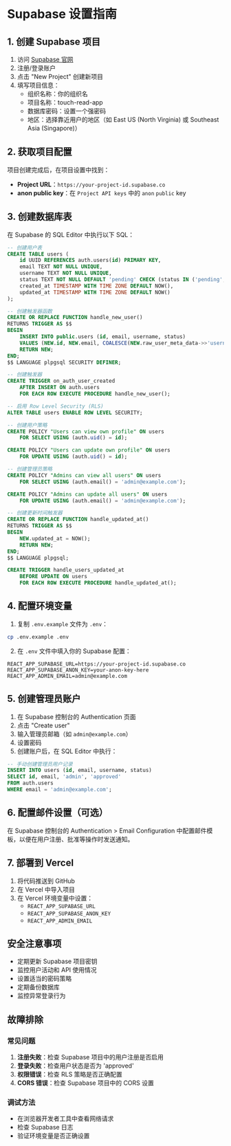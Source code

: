 # Supabase 设置指南

## 1. 创建 Supabase 项目

1. 访问 [Supabase 官网](https://supabase.com)
2. 注册/登录账户
3. 点击 "New Project" 创建新项目
4. 填写项目信息：
   - 组织名称：你的组织名
   - 项目名称：touch-read-app
   - 数据库密码：设置一个强密码
   - 地区：选择靠近用户的地区（如 East US (North Virginia) 或 Southeast Asia (Singapore)）

## 2. 获取项目配置

项目创建完成后，在项目设置中找到：
- **Project URL**：`https://your-project-id.supabase.co`
- **anon public key**：在 `Project API keys` 中的 `anon` `public` key

## 3. 创建数据库表

在 Supabase 的 SQL Editor 中执行以下 SQL：

```sql
-- 创建用户表
CREATE TABLE users (
    id UUID REFERENCES auth.users(id) PRIMARY KEY,
    email TEXT NOT NULL UNIQUE,
    username TEXT NOT NULL UNIQUE,
    status TEXT NOT NULL DEFAULT 'pending' CHECK (status IN ('pending', 'approved', 'rejected')),
    created_at TIMESTAMP WITH TIME ZONE DEFAULT NOW(),
    updated_at TIMESTAMP WITH TIME ZONE DEFAULT NOW()
);

-- 创建触发器函数
CREATE OR REPLACE FUNCTION handle_new_user()
RETURNS TRIGGER AS $$
BEGIN
    INSERT INTO public.users (id, email, username, status)
    VALUES (NEW.id, NEW.email, COALESCE(NEW.raw_user_meta_data->>'username', 'unknown'), 'pending');
    RETURN NEW;
END;
$$ LANGUAGE plpgsql SECURITY DEFINER;

-- 创建触发器
CREATE TRIGGER on_auth_user_created
    AFTER INSERT ON auth.users
    FOR EACH ROW EXECUTE PROCEDURE handle_new_user();

-- 启用 Row Level Security (RLS)
ALTER TABLE users ENABLE ROW LEVEL SECURITY;

-- 创建用户策略
CREATE POLICY "Users can view own profile" ON users
    FOR SELECT USING (auth.uid() = id);

CREATE POLICY "Users can update own profile" ON users
    FOR UPDATE USING (auth.uid() = id);

-- 创建管理员策略
CREATE POLICY "Admins can view all users" ON users
    FOR SELECT USING (auth.email() = 'admin@example.com');

CREATE POLICY "Admins can update all users" ON users
    FOR UPDATE USING (auth.email() = 'admin@example.com');

-- 创建更新时间触发器
CREATE OR REPLACE FUNCTION handle_updated_at()
RETURNS TRIGGER AS $$
BEGIN
    NEW.updated_at = NOW();
    RETURN NEW;
END;
$$ LANGUAGE plpgsql;

CREATE TRIGGER handle_users_updated_at
    BEFORE UPDATE ON users
    FOR EACH ROW EXECUTE PROCEDURE handle_updated_at();
```

## 4. 配置环境变量

1. 复制 `.env.example` 文件为 `.env`：
```bash
cp .env.example .env
```

2. 在 `.env` 文件中填入你的 Supabase 配置：
```env
REACT_APP_SUPABASE_URL=https://your-project-id.supabase.co
REACT_APP_SUPABASE_ANON_KEY=your-anon-key-here
REACT_APP_ADMIN_EMAIL=admin@example.com
```

## 5. 创建管理员账户

1. 在 Supabase 控制台的 Authentication 页面
2. 点击 "Create user"
3. 输入管理员邮箱（如 `admin@example.com`）
4. 设置密码
5. 创建账户后，在 SQL Editor 中执行：
```sql
-- 手动创建管理员用户记录
INSERT INTO users (id, email, username, status)
SELECT id, email, 'admin', 'approved'
FROM auth.users 
WHERE email = 'admin@example.com';
```

## 6. 配置邮件设置（可选）

在 Supabase 控制台的 Authentication > Email Configuration 中配置邮件模板，以便在用户注册、批准等操作时发送通知。

## 7. 部署到 Vercel

1. 将代码推送到 GitHub
2. 在 Vercel 中导入项目
3. 在 Vercel 环境变量中设置：
   - `REACT_APP_SUPABASE_URL`
   - `REACT_APP_SUPABASE_ANON_KEY`
   - `REACT_APP_ADMIN_EMAIL`

## 安全注意事项

- 定期更新 Supabase 项目密钥
- 监控用户活动和 API 使用情况
- 设置适当的密码策略
- 定期备份数据库
- 监控异常登录行为

## 故障排除

### 常见问题

1. **注册失败**：检查 Supabase 项目中的用户注册是否启用
2. **登录失败**：检查用户状态是否为 'approved'
3. **权限错误**：检查 RLS 策略是否正确配置
4. **CORS 错误**：检查 Supabase 项目中的 CORS 设置

### 调试方法

- 在浏览器开发者工具中查看网络请求
- 检查 Supabase 日志
- 验证环境变量是否正确设置